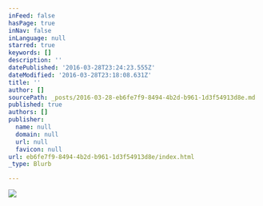 ```yaml
---
inFeed: false
hasPage: true
inNav: false
inLanguage: null
starred: true
keywords: []
description: ''
datePublished: '2016-03-28T23:24:23.555Z'
dateModified: '2016-03-28T23:18:08.631Z'
title: ''
author: []
sourcePath: _posts/2016-03-28-eb6fe7f9-8494-4b2d-b961-1d3f54913d8e.md
published: true
authors: []
publisher:
  name: null
  domain: null
  url: null
  favicon: null
url: eb6fe7f9-8494-4b2d-b961-1d3f54913d8e/index.html
_type: Blurb

---
```

![](https://the-grid-user-content.s3-us-west-2.amazonaws.com/38ab0c72-959f-4b6c-9fb4-3ef3c1f24b7a.jpg)